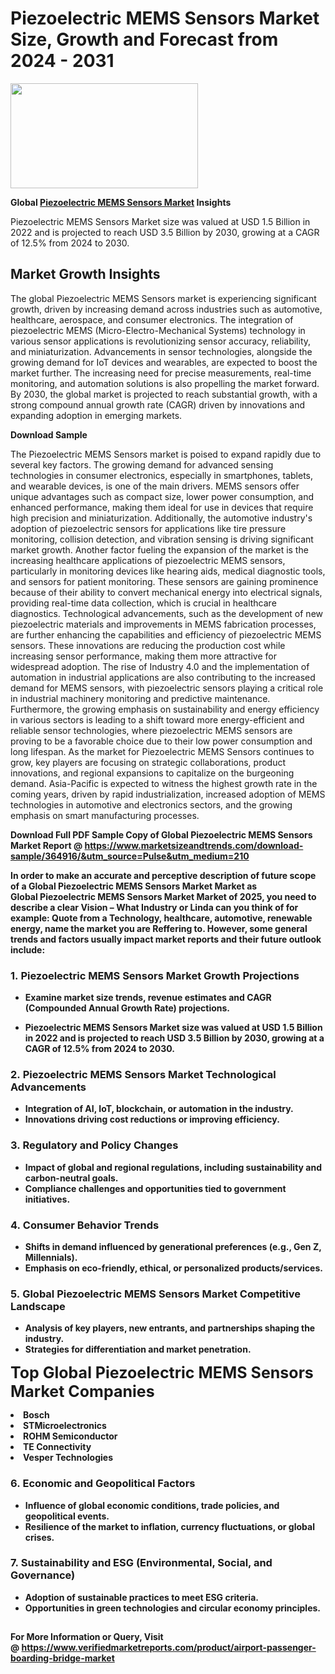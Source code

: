 <H1>Piezoelectric MEMS Sensors Market Size, Growth and Forecast from 2024 - 2031</H1><img class="aligncenter size-medium wp-image-584254" src="https://thirdeyenews.in/wp-content/uploads/2024/09/Global-Market-Research-300x168.jpeg" alt="" width="300" height="168" /><p><strong>Global&nbsp;<a href="https://www.marketsizeandtrends.com/download-sample/364916/&amp;utm_source=Pulse&amp;utm_medium=210">Piezoelectric MEMS Sensors Market</a> Insights</strong></p><p>Piezoelectric MEMS Sensors Market size was valued at USD 1.5 Billion in 2022 and is projected to reach USD 3.5 Billion by 2030, growing at a CAGR of 12.5% from 2024 to 2030.</p><p><h2>Market Growth Insights</h2> <p>The global Piezoelectric MEMS Sensors market is experiencing significant growth, driven by increasing demand across industries such as automotive, healthcare, aerospace, and consumer electronics. The integration of piezoelectric MEMS (Micro-Electro-Mechanical Systems) technology in various sensor applications is revolutionizing sensor accuracy, reliability, and miniaturization. Advancements in sensor technologies, alongside the growing demand for IoT devices and wearables, are expected to boost the market further. The increasing need for precise measurements, real-time monitoring, and automation solutions is also propelling the market forward. By 2030, the global market is projected to reach substantial growth, with a strong compound annual growth rate (CAGR) driven by innovations and expanding adoption in emerging markets.</p> <p><strong>Download Sample</strong></p> <p>The Piezoelectric MEMS Sensors market is poised to expand rapidly due to several key factors. The growing demand for advanced sensing technologies in consumer electronics, especially in smartphones, tablets, and wearable devices, is one of the main drivers. MEMS sensors offer unique advantages such as compact size, lower power consumption, and enhanced performance, making them ideal for use in devices that require high precision and miniaturization. Additionally, the automotive industry's adoption of piezoelectric sensors for applications like tire pressure monitoring, collision detection, and vibration sensing is driving significant market growth. Another factor fueling the expansion of the market is the increasing healthcare applications of piezoelectric MEMS sensors, particularly in monitoring devices like hearing aids, medical diagnostic tools, and sensors for patient monitoring. These sensors are gaining prominence because of their ability to convert mechanical energy into electrical signals, providing real-time data collection, which is crucial in healthcare diagnostics. Technological advancements, such as the development of new piezoelectric materials and improvements in MEMS fabrication processes, are further enhancing the capabilities and efficiency of piezoelectric MEMS sensors. These innovations are reducing the production cost while increasing sensor performance, making them more attractive for widespread adoption. The rise of Industry 4.0 and the implementation of automation in industrial applications are also contributing to the increased demand for MEMS sensors, with piezoelectric sensors playing a critical role in industrial machinery monitoring and predictive maintenance. Furthermore, the growing emphasis on sustainability and energy efficiency in various sectors is leading to a shift toward more energy-efficient and reliable sensor technologies, where piezoelectric MEMS sensors are proving to be a favorable choice due to their low power consumption and long lifespan. As the market for Piezoelectric MEMS Sensors continues to grow, key players are focusing on strategic collaborations, product innovations, and regional expansions to capitalize on the burgeoning demand. Asia-Pacific is expected to witness the highest growth rate in the coming years, driven by rapid industrialization, increased adoption of MEMS technologies in automotive and electronics sectors, and the growing emphasis on smart manufacturing processes. <p><strong></p><p><span class=""><strong>Download Full PDF Sample Copy of Global Piezoelectric MEMS Sensors Market Report</strong> @ <a href="https://www.marketsizeandtrends.com/download-sample/364916/&amp;utm_source=Pulse&amp;utm_medium=210" target="_blank">https://www.marketsizeandtrends.com/download-sample/364916/&amp;utm_source=Pulse&amp;utm_medium=210</a></span></p><p>In order to make an accurate and perceptive description of future scope of a Global&nbsp;Piezoelectric MEMS Sensors Market Market as Global&nbsp;Piezoelectric MEMS Sensors Market Market of 2025, you need to describe a clear Vision &ndash; What Industry or Linda can you think of for example: Quote from a Technology, healthcare, automotive, renewable energy, name the market you are Reffering to. However, some general trends and factors usually impact market reports and their future outlook include:</p><h3>1.&nbsp;<strong>Piezoelectric MEMS Sensors Market Growth Projections</strong></h3><ul><li>Examine market size trends, revenue estimates and CAGR (Compounded Annual Growth Rate) projections.</li><li><p>Piezoelectric MEMS Sensors Market size was valued at USD 1.5 Billion in 2022 and is projected to reach USD 3.5 Billion by 2030, growing at a CAGR of 12.5% from 2024 to 2030.</p></li></ul><h3>2.&nbsp;<strong>Piezoelectric MEMS Sensors Market Technological Advancements</strong></h3><ul><li>Integration of AI, IoT, blockchain, or automation in the industry.</li><li>Innovations driving cost reductions or improving efficiency.</li></ul><h3>3.&nbsp;<strong>Regulatory and Policy Changes</strong></h3><ul><li>Impact of global and regional regulations, including sustainability and carbon-neutral goals.</li><li>Compliance challenges and opportunities tied to government initiatives.</li></ul><h3>4.&nbsp;<strong>Consumer Behavior Trends</strong></h3><ul><li>Shifts in demand influenced by generational preferences (e.g., Gen Z, Millennials).</li><li>Emphasis on eco-friendly, ethical, or personalized products/services.</li></ul><h3>5.&nbsp;<strong>Global Piezoelectric MEMS Sensors Market Competitive Landscape</strong></h3><ul><li>Analysis of key players, new entrants, and partnerships shaping the industry.</li><li>Strategies for differentiation and market penetration.</li></ul><p data-pm-slice="1 1 []"><span style="color: inherit; font-family: inherit; font-size: 25px;">Top Global Piezoelectric MEMS Sensors Market Companies</span></p><div class="" data-test-id=""><p><li>Bosch</li><li> STMicroelectronics</li><li> ROHM Semiconductor</li><li> TE Connectivity</li><li> Vesper Technologies</li></p></div><h3>6.&nbsp;<strong>Economic and Geopolitical Factors</strong></h3><ul><li>Influence of global economic conditions, trade policies, and geopolitical events.</li><li>Resilience of the market to inflation, currency fluctuations, or global crises.</li></ul><h3>7.&nbsp;<strong>Sustainability and ESG (Environmental, Social, and Governance)</strong></h3><ul><li>Adoption of sustainable practices to meet ESG criteria.</li><li>Opportunities in green technologies and circular economy principles.</li></ul><h2><strong style="font-size: 14px;">For More Information or Query, Visit @&nbsp;</strong><a style="background-color: #ffffff; font-size: 14px;" href="https://www.marketsizeandtrends.com/report/piezoelectric-mems-sensors-market/" target="_blank">https://www.verifiedmarketreports.com/product/airport-passenger-boarding-bridge-market</a></h2>
